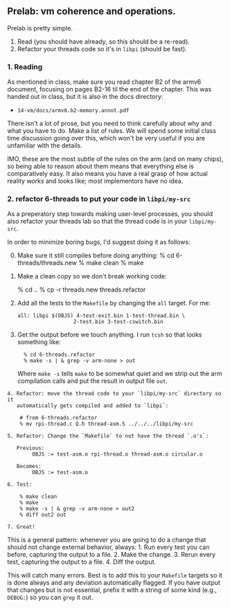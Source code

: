 ## Prelab: vm coherence and operations.

Prelab is pretty simple.
   1. Read (you should have already, so this should be a re-read).
   2. Refactor your threads code so it's in `libpi` (should be fast).

### 1. Reading

As mentioned in class, make sure you read chapter B2 of the armv6
document, focusing on pages B2-16 til the end of the chapter.  This was
handed out in class, but it is also in the docs directory:

   - `14-vm/docs/armv6.b2-memory.annot.pdf`

There isn't a lot of prose, but you need to think carefully about why and
what you have to do.  Make a list of rules.   We will spend some initial
class time discussion going over this, which won't be very useful if
you are unfamiliar with the details.

IMO, these are the most subtle of the rules on the arm (and on many
chips), so being able to reason about them means that everything else
is comparatively easy.  It also means you have a real grasp of how
actual reality works and looks like; most implementors have no idea.

### 2. refactor 6-threads to put your code in `libpi/my-src`

As a preperatory step towards making user-level processes, you should
also refactor your threads lab so that the thread code is in your
`libpi/my-src`.

In order to minimize boring bugs, I'd suggest doing it as follows:

   0. Make sure it still compiles before doing anything:
        % cd 6-threads/threads.new
        % make clean
        % make

   1.  Make a clean copy so we don't break working code:

        % cd ..
        % cp -r threads.new threads.refactor

   2. Add all the tests to the `Makefile` by changing the `all` target.
      For me:

          all: libpi $(OBJS) 4-test-exit.bin 1-test-thread.bin \
                            2-test.bin 3-test-cswitch.bin

   3. Get the output before we touch anything.  I run `tcsh` so that looks something
      like:

            % cd 6-threads.refactor
            % make -s | & grep -v arm-none > out

      Where `make -s` tells `make` to be somewhat quiet and we strip out the arm
      compilation calls and put the result in output file `out`.
    
    4. Refactor: move the thread code to your `libpi/my-src` directory so it 
       automatically gets compiled and added to `libpi`:  

        # from 6-threads.refactor
        % mv rpi-thread.c Q.h thread-asm.S ../../../libpi/my-src

    5. Refactor: Change the `Makefile` to not have the thread `.o's`:

       Previous:
            OBJS := test-asm.o rpi-thread.o thread-asm.o circular.o  

       Becomes:
            OBJS := test-asm.o

    6. Test:

        % make clean
        % make 
        % make -s | & grep -v arm-none > out2
        % diff out2 out

    7. Great!

This is a general pattern: whenever you are going to do a change that should not
change external behavior, always:
    1. Run every test you can before, capturing the output to a file.
    2. Make the change.
    3. Rerun every test, capturing the output to a file.
    4. Diff the output.

This will catch many errors.  Best is to add this to your `Makefile`
targets so it is done always and any deviation automatically flagged.
If you have output that changes but is not essential, prefix it with a
string of some kind (e.g., `DEBUG:`) so you can `grep` it out.
